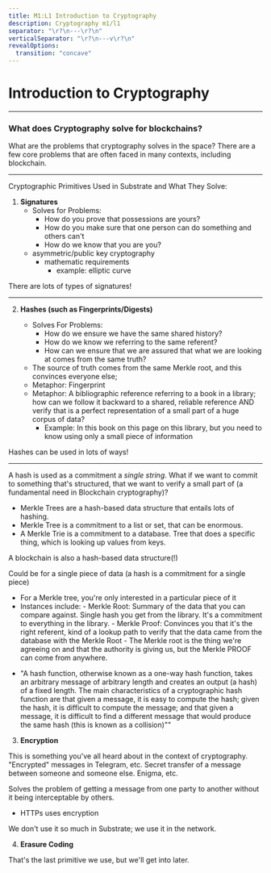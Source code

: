 ```yaml
---
title: M1:L1 Introduction to Cryptography
description: Cryptography m1/l1
separator: "\r?\n---\r?\n"
verticalSeparator: "\r?\n---v\r?\n"
revealOptions:
  transition: "concave"
---
```


# Introduction to Cryptography

---

### What does Cryptography solve for blockchains?

What are the problems that cryptography solves in the space?
There are a few core problems that are often faced in many contexts, including blockchain.

---

Cryptographic Primitives Used in Substrate and What They Solve:

1. **Signatures**
   - Solves for Problems:
     - How do you prove that possessions are yours?
     - How do you make sure that one person can do something and others can't
     - How do we know that you are you?
   - asymmetric/public key cryptography
     - mathematic requirements
       - example: elliptic curve

There are lots of types of signatures!

---

2. **Hashes (such as Fingerprints/Digests)**

   - Solves For Problems:
     - How do we ensure we have the same shared history?
     - How do we know we referring to the same referent?
     - How can we ensure that we are assured that what we are looking at comes from the same
       truth?
   - The source of truth comes from the same Merkle root, and this convinces everyone else;
   - Metaphor: Fingerprint
   - Metaphor: A bibliographic reference referring to a book in a library; how can we follow it
     backward to a shared, reliable reference AND verify that is a perfect representation of a
     small part of a huge corpus of data?
     - Example: In this book on this page on this library, but you need to know using only a
       small piece of information

Hashes can be used in lots of ways!

---

A hash is used as a commitment a _single string_. What if we want to commit to something that's
structured, that we want to verify a small part of (a fundamental need in Blockchain cryptography)?

- Merkle Trees are a hash-based data structure that entails lots of hashing.
- Merkle Tree is a commitment to a list or set, that can be enormous.
- A Merkle Trie is a commitment to a database. Tree that does a specific thing, which is looking
  up values from keys.

A blockchain is also a hash-based data structure(!)

Could be for a single piece of data (a hash is a commitment for a single piece)

- For a Merkle tree, you're only interested in a particular piece of it
- Instances include: - Merkle Root: Summary of the data that you can compare against. Single hash
  you get from the library. It's a commitment to everything in the library. - Merkle Proof:
  Convinces you that it's the right referent, kind of a lookup path to verify that the data came
  from the database with the Merkle Root - The Merkle root is the thing we're agreeing on and that
  the authority is giving us, but the Merkle PROOF can come from anywhere.

* "A hash function, otherwise known as a one-way hash function, takes an arbitrary message of
  arbitrary length and creates an output (a hash) of a fixed length. The main characteristics of a
  cryptographic hash function are that given a message, it is easy to compute the hash; given the
  hash, it is difficult to compute the message; and that given a message, it is difficult to find
  a different message that would produce the same hash (this is known as a collision)""

3. **Encryption**

This is something you've all heard about in the context of cryptography. "Encrypted" messages in
Telegram, etc. Secret transfer of a message between someone and someone else. Enigma, etc.

Solves the problem of getting a message from one party to another without it being interceptable by
others.

- HTTPs uses encryption

We don't use it so much in Substrate; we use it in the network.

4. **Erasure Coding**

That's the last primitive we use, but we'll get into later.
